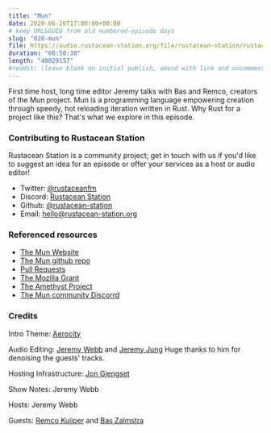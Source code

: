 ```yaml
---
title: "Mun" 
date: 2020-06-26T17:00:00+00:00
# keep URL&GUID from old numbered-episode days
slug: "020-mun"
file: https://audio.rustacean-station.org/file/rustacean-station/rustacean-station-e016-mun.mp3
duration: "00:50:38"
length: "40029157"
#reddit: (leave blank on initial publish, amend with link and uncomment this line after Reddit thread has been posted)
---
```

First time host, long time editor Jeremy talks with Bas and Remco, creators of the Mun project. Mun is a programming language empowering creation through speedy, hot reloading iteration written in Rust. Why Rust for a project like this? That's what we explore in this episode.

### Contributing to Rustacean Station
Rustacean Station is a community project; get in touch with us if you'd like to suggest an idea for an episode or offer your services as a host or audio editor!

 - Twitter: [@rustaceanfm](https://twitter.com/rustaceanfm)
 - Discord: [Rustacean Station](https://discord.gg/cHc3Gyc)
 - Github: [@rustacean-station](https://github.com/rustacean-station/)
 - Email: [hello@rustacean-station.org](mailto:hello@rustacean-station.org)

### Referenced resources

 - [The Mun Website](https://mun-lang.org/)
 - [The Mun github repo](https://github.com/mun-lang)
 - [Pull Requests](https://github.com/mun-lang/mun/issues/220)
 - [The Mozilla Grant](https://www.mozilla.org/en-US/moss/)
 - [The Amethyst Project](https://amethyst.rs/)
 - [The Mun community Discorrd](https://discordapp.com/channels/@me/536489746571198484/724567836097249290)


### Credits

Intro Theme: [Aerocity](https://twitter.com/AerocityMusic)

Audio Editing: [Jeremy Webb](https://twitter.com/alphastrata) and [Jeremy Jung](https://www.softwaresessions.com/) Huge thanks to him for denoising the guests' tracks.

Hosting Infrastructure: [Jon Gjengset](https://twitter.com/jonhoo/)

Show Notes: Jeremy Webb 

Hosts: Jeremy Webb 

Guests: [Remco Kuijper](https://www.linkedin.com/in/remco-k-13a669ba/) and [Bas Zalmstra](https://www.linkedin.com/in/baszalmstra/)
